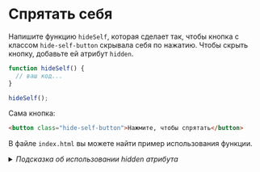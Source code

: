 # Спрятать себя

Напишите функцию `hideSelf`, которая сделает так, чтобы кнопка с классом `hide-self-button` скрывала себя по нажатию. Чтобы скрыть кнопку, добавьте ей атрибут `hidden`.

```js
function hideSelf() {
  // ваш код...
}

hideSelf();
```

Сама кнопка:

```html
<button class="hide-self-button">Нажмите, чтобы спрятать</button>
```

В файле `index.html` вы можете найти пример использования функции.

<details>
<summary><i>Подсказка об использовании hidden атрибута</i></summary>
<p style="padding: 16px">
<bold>hidden</bold> - стандартный атрибут, поэтому он представлен в виде свойства в DOM-елементе: <code>button.hidden</code>. Подробнее можно прочитать <a href="https://learn.javascript.ru/basic-dom-node-properties#svoystvo-hidden">здесь</a>
<p>
</details>
